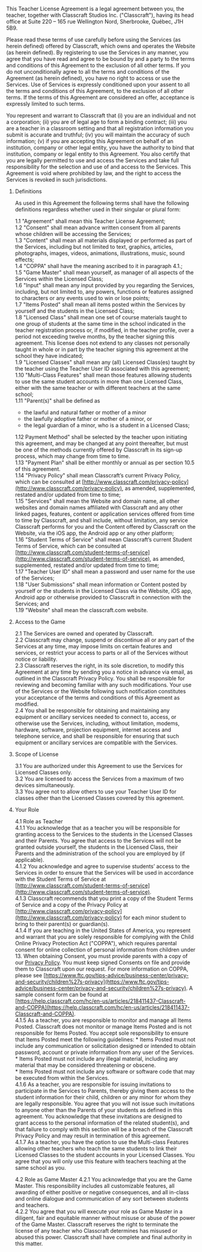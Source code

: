 This Teacher License Agreement is a legal agreement between you, the teacher, together with Classcraft Studios Inc. ("Classcraft"), having its head office at Suite 220 – 165 rue Wellington Nord, Sherbrooke, Québec, J1H 5B9.

Please read these terms of use carefully before using the Services (as herein defined) offered by Classcraft, which owns and operates the Website (as herein defined). By registering to use the Services in any manner, you agree that you have read and agree to be bound by and a party to the terms and conditions of this Agreement to the exclusion of all other terms. If you do not unconditionally agree to all the terms and conditions of the Agreement (as herein defined), you have no right to access or use the Services. Use of Services is expressly conditioned upon your assent to all the terms and conditions of this Agreement, to the exclusion of all other terms. If the terms of this Agreement are considered an offer, acceptance is expressly limited to such terms.

You represent and warrant to Classcraft that (i) you are an individual and not a corporation; (ii) you are of legal age to form a binding contract; (iii) you are a teacher in a classroom setting and that all registration information you submit is accurate and truthful; (iv) you will maintain the accuracy of such information; (v) if you are accepting this Agreement on behalf of an institution, company or other legal entity, you have the authority to bind that institution, company or legal entity to this Agreement. You also certify that you are legally permitted to use and access the Services and take full responsibility for the selection and use of and access to the Services. This Agreement is void where prohibited by law, and the right to access the Services is revoked in such jurisdictions.

1.  Definitions
    
    As used in this Agreement the following terms shall have the following definitions regardless whether used in their singular or plural form:  

	1.1  "Agreement" shall mean this Teacher License Agreement;  
	1.2  "Consent" shall mean advance written consent from all parents whose children will be accessing the Services;  
	1.3  "Content" shall mean all materials displayed or performed as part of the Services, including but not limited to text, graphics, articles, photographs, images, videos, animations, illustrations, music, sound effects;  
	1.4  "COPPA" shall have the meaning ascribed to it in paragraph 4.1.;  
	1.5  "Game Master" shall mean yourself, as manager of all aspects of the Services within the Licensed Class;  
	1.6  "Input" shall mean any input provided by you regarding the Services, including, but not limited to, any powers, functions or features assigned to characters or any events used to win or lose points;  
	1.7  "Items Posted" shall mean all items posted within the Services by yourself and the students in the Licensed Class;  
	1.8  "Licensed Class" shall mean one set of course materials taught to one group of students at the same time in the school indicated in the teacher registration process or, if modified, in the teacher profile, over a period not exceeding twelve months, by the teacher signing this agreement. This license does not extend to any classes not personally taught in whole or in part by the teacher signing this agreement at the school they have indicated;  
	1.9  "Licensed Classes" shall mean any (all) Licensed Class(es) taught by the teacher using the Teacher User ID associated with this agreement;  
	1.10  "Multi-Class Features" shall mean those features allowing students to use the same student accounts in more than one Licensed Class, either with the same teacher or with different teachers at the same school;  
	1.11  "Parent(s)" shall be defined as  
    * the lawful and natural father or mother of a minor
    * the lawfully adoptive father or mother of a minor, or
    * the legal guardian of a minor, who is a student in a Licensed Class;  
    
	1.12  Payment Method" shall be selected by the teacher upon initiating this agreement, and may be changed at any point thereafter, but must be one of the methods currently offered by Classcraft in its sign-up process, which may change from time to time.  
	1.13  "Payment Plan" shall be either monthly or annual as per section 10.5 of this agreement.  
	1.14  "Privacy Policy" shall mean Classcraft’s current Privacy Policy, which can be consulted at  [http://www.classcraft.com/privacy-policy](http://www.classcraft.com/privacy-policy), as amended, supplemented, restated and/or updated from time to time;  
	1.15  "Services" shall mean the Website and domain name, all other websites and domain names affiliated with Classcraft and any other linked pages, features, content or application services offered from time to time by Classcraft, and shall include, without limitation, any service Classcraft performs for you and the Content offered by Classcraft on the Website, via the iOS app, the Android app or any other platform;  
	1.16   "Student Terms of Service" shall mean Classcraft’s current Student Terms of Service, which can be consulted at  [http://www.classcraft.com/student-terms-of-service](http://www.classcraft.com/student-terms-of-service), as amended, supplemented, restated and/or updated from time to time;  
	1.17  "Teacher User ID" shall mean a password and user name for the use of the Services;  
	1.18  "User Submissions" shall mean information or Content posted by yourself or the students in the Licensed Class via the Website, iOS app, Android app or otherwise provided to Classcraft in connection with the Services; and  
	1.19  "Website" shall mean the classcraft.com website.
	
2.  Access to the Game
    
	2.1  The Services are owned and operated by Classcraft.  
	2.2  Classcraft may change, suspend or discontinue all or any part of the Services at any time, may impose limits on certain features and services, or restrict your access to parts or all of the Services without notice or liability.  
	2.3  Classcraft reserves the right, in its sole discretion, to modify this Agreement at any time by sending you a notice in advance via email, as outlined in the Classcraft Privacy Policy. You shall be responsible for reviewing and becoming familiar with any such modifications. Your use of the Services or the Website following such notification constitutes your acceptance of the terms and conditions of this Agreement as modified.  
	2.4  You shall be responsible for obtaining and maintaining any equipment or ancillary services needed to connect to, access, or otherwise use the Services, including, without limitation, modems, hardware, software, projection equipment, internet access and telephone service, and shall be responsible for ensuring that such equipment or ancillary services are compatible with the Services.

3.  Scope of License
    
	3.1  You are authorized under this Agreement to use the Services for Licensed Classes only.  
	3.2  You are licensed to access the Services from a maximum of two devices simultaneously.  
	3.3  You agree not to allow others to use your Teacher User ID for classes other than the Licensed Classes covered by this agreement.

4.  Your Role

	4.1  Role as Teacher  
		4.1.1  You acknowledge that as a teacher you will be responsible for granting access to the Services to the students in the Licensed Classes and their Parents. You agree that access to the Services will not be granted outside yourself, the students in the Licensed Class, their Parents and the administration of the school you are employed by (if applicable).  
		4.1.2  You acknowledge and agree to supervise students’ access to the Services in order to ensure that the Services will be used in accordance with the Student Terms of Service at  [http://www.classcraft.com/student-terms-of-service](http://www.classcraft.com/student-terms-of-service).  
		4.1.3  Classcraft recommends that you print a copy of the Student Terms of Service and a copy of the Privacy Policy at  [http://www.classcraft.com/privacy-policy](http://www.classcraft.com/privacy-policy)  for each minor student to bring to their parent(s) or guardian(s).  
		4.1.4  If you are teaching in the United States of America, you represent and warrant that you are solely responsible for complying with the Child Online Privacy Protection Act ("COPPA"), which requires parental consent for online collection of personal information from children under 13. When obtaining Consent, you must provide parents with a copy of our  [Privacy Policy](http://www.classcraft.com/privacy-policy). You must keep signed Consents on file and provide them to Classcraft upon our request. For more information on COPPA, please see  [https://www.ftc.gov/tips-advice/business-center/privacy-and-security/children%27s-privacy](https://www.ftc.gov/tips-advice/business-center/privacy-and-security/children%27s-privacy). A sample consent form can be found at  [https://help.classcraft.com/hc/en-us/articles/218411437-Classcraft-and-COPPA](https://help.classcraft.com/hc/en-us/articles/218411437-Classcraft-and-COPPA).  
		4.1.5  As a teacher, you are responsible to monitor and manage all Items Posted. Classcraft does not monitor or manage Items Posted and is not responsible for Items Posted. You accept sole responsibility to ensure that Items Posted meet the following guidelines:
	    * Items Posted must not include any communication or solicitation designed or intended to obtain password, account or private information from any user of the Services.  
	    * Items Posted must not include any illegal material, including any material that may be considered threatening or obscene.  
	    * Items Posted must not include any software or software code that may be executed from within the Services.  
	    4.1.6  As a teacher, you are responsible for issuing invitations to participate in the Services to Parents, thereby giving them access to the student information for their child, children or any minor for whom they are legally responsible. You agree that you will not issue such invitations to anyone other than the Parents of your students as defined in this agreement. You acknowledge that these invitations are designed to grant access to the personal information of the related student(s), and that failure to comply with this section will be a breach of the Classcraft Privacy Policy and may result in termination of this agreement.  
	    4.1.7  As a teacher, you have the option to use the Multi-class Features allowing other teachers who teach the same students to link their Licensed Classes to the student accounts in your Licensed Classes. You agree that you will only use this feature with teachers teaching at the same school as you.

	4.2  Role as Game Master 
        	4.2.1  You acknowledge that you are the Game Master. This responsibility includes all customizable features, all awarding of either positive or negative consequences, and all in-class and online dialogue and communication of any sort between students and teachers.  
		4.2.2  You agree that you will execute your role as Game Master in a diligent, fair and equitable manner without misuse or abuse of the power of the Game Master. Classcraft reserves the right to terminate the license of any teacher who Classcraft determines has misused or abused this power. Classcraft shall have complete and final authority in this matter.
